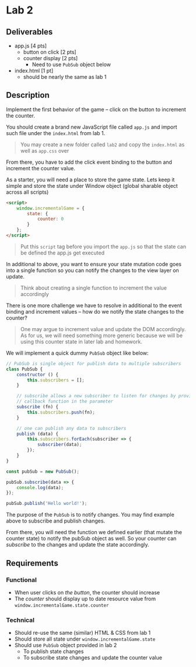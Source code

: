 # Lab 2

## Deliverables

* app.js [4 pts]
    * button on click [2 pts]
    * counter display [2 pts]
        * Need to use `PubSub` object below
* index.html [1 pt]
    * should be nearly the same as lab 1

## Description

Implement the first behavior of the game – click on the button to increment
the counter.

You should create a brand new JavaScript file called `app.js` and import such
file under the `index.html` from lab 1.

> You may create a new folder called `lab2` and copy the `index.html` as well as `app.css` over

From there, you have to add the click event binding to the
button and increment the counter value.

As a starter, you will need a place to store the game state. Lets keep it simple
and store the state under Window object (global sharable object across all scripts)

```html
<script>
    window.incrementalGame = {
        state: {
            counter: 0
        }
    };
</script>
```

> Put this `script` tag before you import the `app.js` so that the state can be defined the app.js get executed

In additional to above, you want to ensure your state mutation code goes into a
single function so you can notify the changes to the view layer on update.

> Think about creating a single function to increment the value accordingly

There is one more challenge we have to resolve in additional to the event
binding and increment values – how do we notify the state changes to the
counter?

> One may argue to increment value and update the DOM accordingly. As for
> us, we will need something more generic because we will be using this
> counter state in later lab and homework.

We will implement a quick dummy `PubSub` object like below:

```javascript
// PubSub is single object for publish data to multiple subscribers
class PubSub {
    constructor () {
        this.subscribers = [];
    }

    // subscribe allows a new subscriber to listen for changes by providing
    // callback function in the parameter
    subscribe (fn) {
        this.subscribers.push(fn);
    }

    // one can publish any data to subscribers
    publish (data) {
        this.subscribers.forEach(subscriber => {
            subscriber(data);
        });
    }
}

const pubSub = new PubSub();

pubSub.subscribe(data => {
    console.log(data);
});

pubSub.publish('Hello world!');
```

The purpose of the `PubSub` is to notify changes. You may find example above to subscribe and publish changes.

From there, you will need the function we defined earlier (that mutate the
counter state) to notify the pubSub object as well. So your counter can
*subscribe* to the changes and update the state accordingly.

## Requirements

### Functional

* When user clicks on *the button*, the counter should increase
* The *counter* should display up to date resource value from `window.incrementalGame.state.counter`

### Technical

* Should re-use the same (similar) HTML & CSS from lab 1
* Should store all state under `window.incrementalGame.state`
* Should use `PubSub` object provided in lab 2
    * To publish state changes
    * To subscribe state changes and update the counter value
